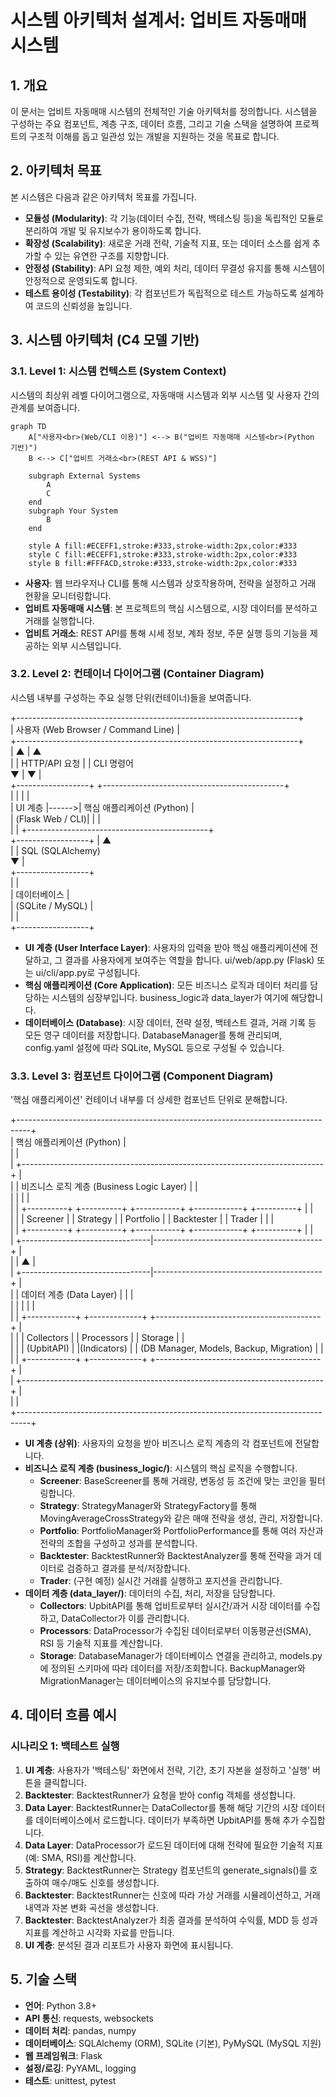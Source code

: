 # **시스템 아키텍처 설계서: 업비트 자동매매 시스템**

## **1. 개요**

이 문서는 업비트 자동매매 시스템의 전체적인 기술 아키텍처를 정의합니다. 시스템을 구성하는 주요 컴포넌트, 계층 구조, 데이터 흐름, 그리고 기술 스택을 설명하여 프로젝트의 구조적 이해를 돕고 일관성 있는 개발을 지원하는 것을 목표로 합니다.

## **2. 아키텍처 목표**

본 시스템은 다음과 같은 아키텍처 목표를 가집니다.

* **모듈성 (Modularity)**: 각 기능(데이터 수집, 전략, 백테스팅 등)을 독립적인 모듈로 분리하여 개발 및 유지보수가 용이하도록 합니다.  
* **확장성 (Scalability)**: 새로운 거래 전략, 기술적 지표, 또는 데이터 소스를 쉽게 추가할 수 있는 유연한 구조를 지향합니다.  
* **안정성 (Stability)**: API 요청 제한, 예외 처리, 데이터 무결성 유지를 통해 시스템이 안정적으로 운영되도록 합니다.  
* **테스트 용이성 (Testability)**: 각 컴포넌트가 독립적으로 테스트 가능하도록 설계하여 코드의 신뢰성을 높입니다.

## **3. 시스템 아키텍처 (C4 모델 기반)**

### **3.1. Level 1: 시스템 컨텍스트 (System Context)**

시스템의 최상위 레벨 다이어그램으로, 자동매매 시스템과 외부 시스템 및 사용자 간의 관계를 보여줍니다.

```mermaid
graph TD
    A["사용자<br>(Web/CLI 이용)"] <--> B("업비트 자동매매 시스템<br>(Python 기반)")
    B <--> C["업비트 거래소<br>(REST API & WSS)"]

    subgraph External Systems
        A
        C
    end
    subgraph Your System
        B
    end

    style A fill:#ECEFF1,stroke:#333,stroke-width:2px,color:#333
    style C fill:#ECEFF1,stroke:#333,stroke-width:2px,color:#333
    style B fill:#FFFACD,stroke:#333,stroke-width:2px,color:#333
```

* **사용자**: 웹 브라우저나 CLI를 통해 시스템과 상호작용하며, 전략을 설정하고 거래 현황을 모니터링합니다.  
* **업비트 자동매매 시스템**: 본 프로젝트의 핵심 시스템으로, 시장 데이터를 분석하고 거래를 실행합니다.  
* **업비트 거래소**: REST API를 통해 시세 정보, 계좌 정보, 주문 실행 등의 기능을 제공하는 외부 시스템입니다.

### **3.2. Level 2: 컨테이너 다이어그램 (Container Diagram)**

시스템 내부를 구성하는 주요 실행 단위(컨테이너)들을 보여줍니다.

+----------------------------------------------------------------------+  
| 사용자 (Web Browser / Command Line)                                  |  
+----------------------------------------------------------------------+  
       | ▲                                                       | ▲  
       | | HTTP/API 요청                                         | | CLI 명령어  
       ▼ |                                                       ▼ |  
+------------------+       +---------------------------------------------+  
|                  |       |                                             |  
|   UI 계층         |------>|             핵심 애플리케이션 (Python)            |  
| (Flask Web / CLI)|       |                                             |  
|                  |       +---------------------------------------------+  
+------------------+                         | ▲  
                                             | | SQL (SQLAlchemy)  
                                             ▼ |  
                                     +------------------+  
                                     |                  |  
                                     |    데이터베이스     |  
                                     | (SQLite / MySQL) |  
                                     |                  |  
                                     +------------------+

* **UI 계층 (User Interface Layer)**: 사용자의 입력을 받아 핵심 애플리케이션에 전달하고, 그 결과를 사용자에게 보여주는 역할을 합니다. ui/web/app.py (Flask) 또는 ui/cli/app.py로 구성됩니다.  
* **핵심 애플리케이션 (Core Application)**: 모든 비즈니스 로직과 데이터 처리를 담당하는 시스템의 심장부입니다. business\_logic과 data\_layer가 여기에 해당합니다.  
* **데이터베이스 (Database)**: 시장 데이터, 전략 설정, 백테스트 결과, 거래 기록 등 모든 영구 데이터를 저장합니다. DatabaseManager를 통해 관리되며, config.yaml 설정에 따라 SQLite, MySQL 등으로 구성될 수 있습니다.

### **3.3. Level 3: 컴포넌트 다이어그램 (Component Diagram)**

'핵심 애플리케이션' 컨테이너 내부를 더 상세한 컴포넌트 단위로 분해합니다.

\+---------------------------------------------------------------------------------+  
| 핵심 애플리케이션 (Python)                                                      |  
|                                                                                 |  
|   \+---------------------------------------------------------------------------+ |  
|   | 비즈니스 로직 계층 (Business Logic Layer)                                   | |  
|   |                                                                           | |  
|   | \+----------+ \+----------+ \+-----------+ \+------------+ \+----------+      | |  
|   | | Screener | | Strategy | | Portfolio | | Backtester | |  Trader  |      | |  
|   | \+----------+ \+----------+ \+-----------+ \+------------+ \+----------+      | |  
|   \+--------------------------------|------------------------------------------+ |  
|                                    | ▲                                          |  
|   \+--------------------------------|------------------------------------------+ |  
|   | 데이터 계층 (Data Layer)         | |                                          |  
|   |                                  | |                                          |  
|   | \+------------+ \+-------------+ \+-----------------------------------------+ |  
|   | | Collectors | | Processors  | |                 Storage                 | |  
|   | | (UpbitAPI) | |(Indicators) | | (DB Manager, Models, Backup, Migration) | |  
|   | \+------------+ \+-------------+ \+-----------------------------------------+ |  
|   \+---------------------------------------------------------------------------+ |  
|                                                                                 |  
\+---------------------------------------------------------------------------------+

* **UI 계층 (상위)**: 사용자의 요청을 받아 비즈니스 로직 계층의 각 컴포넌트에 전달합니다.  
* **비즈니스 로직 계층 (business\_logic/)**: 시스템의 핵심 로직을 수행합니다.  
  * **Screener**: BaseScreener를 통해 거래량, 변동성 등 조건에 맞는 코인을 필터링합니다.  
  * **Strategy**: StrategyManager와 StrategyFactory를 통해 MovingAverageCrossStrategy와 같은 매매 전략을 생성, 관리, 저장합니다.  
  * **Portfolio**: PortfolioManager와 PortfolioPerformance를 통해 여러 자산과 전략의 조합을 구성하고 성과를 분석합니다.  
  * **Backtester**: BacktestRunner와 BacktestAnalyzer를 통해 전략을 과거 데이터로 검증하고 결과를 분석/저장합니다.  
  * **Trader**: (구현 예정) 실시간 거래를 실행하고 포지션을 관리합니다.  
* **데이터 계층 (data\_layer/)**: 데이터의 수집, 처리, 저장을 담당합니다.  
  * **Collectors**: UpbitAPI를 통해 업비트로부터 실시간/과거 시장 데이터를 수집하고, DataCollector가 이를 관리합니다.  
  * **Processors**: DataProcessor가 수집된 데이터로부터 이동평균선(SMA), RSI 등 기술적 지표를 계산합니다.  
  * **Storage**: DatabaseManager가 데이터베이스 연결을 관리하고, models.py에 정의된 스키마에 따라 데이터를 저장/조회합니다. BackupManager와 MigrationManager는 데이터베이스의 유지보수를 담당합니다.

## **4. 데이터 흐름 예시**

### **시나리오 1: 백테스트 실행**

1. **UI 계층**: 사용자가 '백테스팅' 화면에서 전략, 기간, 초기 자본을 설정하고 '실행' 버튼을 클릭합니다.  
2. **Backtester**: BacktestRunner가 요청을 받아 config 객체를 생성합니다.  
3. **Data Layer**: BacktestRunner는 DataCollector를 통해 해당 기간의 시장 데이터를 데이터베이스에서 로드합니다. 데이터가 부족하면 UpbitAPI를 통해 추가 수집합니다.  
4. **Data Layer**: DataProcessor가 로드된 데이터에 대해 전략에 필요한 기술적 지표(예: SMA, RSI)를 계산합니다.  
5. **Strategy**: BacktestRunner는 Strategy 컴포넌트의 generate\_signals()를 호출하여 매수/매도 신호를 생성합니다.  
6. **Backtester**: BacktestRunner는 신호에 따라 가상 거래를 시뮬레이션하고, 거래 내역과 자본 변화 곡선을 생성합니다.  
7. **Backtester**: BacktestAnalyzer가 최종 결과를 분석하여 수익률, MDD 등 성과 지표를 계산하고 시각화 자료를 만듭니다.  
8. **UI 계층**: 분석된 결과 리포트가 사용자 화면에 표시됩니다.

## **5. 기술 스택**

* **언어**: Python 3.8+  
* **API 통신**: requests, websockets  
* **데이터 처리**: pandas, numpy  
* **데이터베이스**: SQLAlchemy (ORM), SQLite (기본), PyMySQL (MySQL 지원)  
* **웹 프레임워크**: Flask  
* **설정/로깅**: PyYAML, logging  
* **테스트**: unittest, pytest